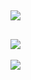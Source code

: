 ![](https://github-readme-streak-stats.herokuapp.com?user=lerkfx&theme=nightowl&hide_border=true)<br/>
-------------------------------------------------------
![](https://komarev.com/ghpvc/?username=lerkfx)
-----------------------------------
[![](https://lanyard.cnrad.dev/api/428191892950220800)](https://discord.com/users/428191892950220800)
